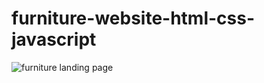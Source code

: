 ﻿# furniture-website-html-css-javascript

 
![furniture landing page](https://github.com/mdalmamunit427/furniture-website-html-css-javascript/assets/96342744/acecf132-950b-4803-9f94-0755d1721b0f)
